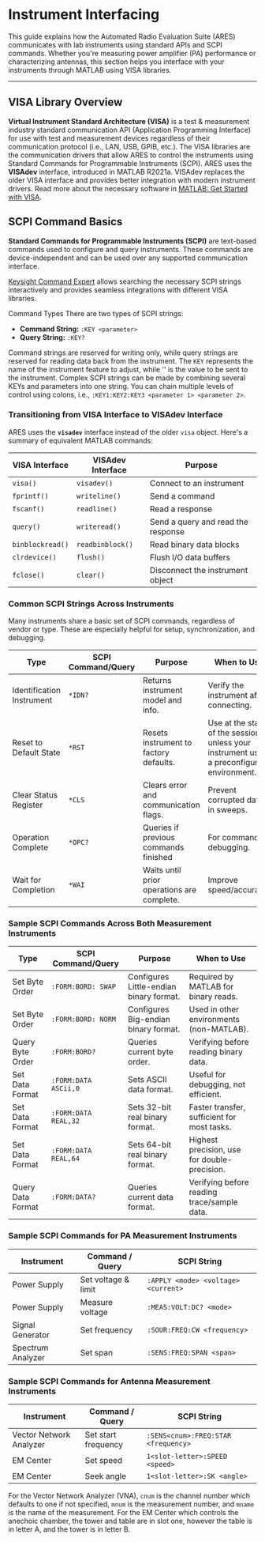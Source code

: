 # Instrument Interfacing

This guide explains how the Automated Radio Evaluation Suite (ARES) communicates with lab instruments using standard APIs and SCPI commands. Whether you're measuring power amplifier (PA) performance or characterizing antennas, this section helps you interface with your instruments through MATLAB using VISA libraries.

---

## VISA Library Overview

**Virtual Instrument Standard Architecture (VISA)** is a test & measurement industry standard communication API (Application Programming Interface) for use with test and measurement devices regardless of their communication protocol (i.e., LAN, USB, GPIB, etc.). The VISA libraries are the communication drivers that allow ARES to control the instruments using Standard Commands for Programmable Instruments (SCPI). ARES uses the **VISAdev** interface, introduced in MATLAB R2021a. VISAdev replaces the older VISA interface and provides better integration with modern instrument drivers. 
Read more about the necessary software in [MATLAB: Get Started with VISA](https://www.mathworks.com/help//releases/R2021a/instrument/visa-overview.html).

## SCPI Command Basics

**Standard Commands for Programmable Instruments (SCPI)** are text-based commands used to configure and query instruments. These commands are device-independent and can be used over any supported communication interface.

[Keysight Command Expert](https://www.keysight.com/find/commandexpert) allows searching the necessary SCPI strings interactively and provides seamless integrations with different VISA libraries.

Command Types
 There are two types of SCPI strings:

* **Command String:** `:KEY <parameter>`
* **Query String:** `:KEY?`

Command strings are reserved for writing only, while query strings are reserved for reading data back from the instrument. The `KEY` represents the name of the instrument feature to adjust, while '<parameter>' is the value to be sent to the instrument. Complex SCPI strings can be made by combining several KEYs and parameters into one string. You can chain multiple levels of control using colons, i.e., `:KEY1:KEY2:KEY3 <parameter 1> <parameter 2>`.

### Transitioning from VISA Interface to VISAdev Interface

ARES uses the **`visadev`** interface instead of the older `visa` object. Here's a summary of equivalent MATLAB commands:

|**VISA Interface**|**VISAdev Interface**  |**Purpose**                         |
|----------------- |-----------------------|------------------------------------|
| `visa()`         | `visadev()`           | Connect to an instrument           |
| `fprintf()`      | `writeline()`         | Send a command                     |
| `fscanf()`       | `readline()`          | Read a response                    |
| `query()`        | `writeread()`         | Send a query and read the response |
| `binblockread()` | `readbinblock()`      | Read binary data blocks            |
| `clrdevice()`    | `flush()`             | Flush I/O data buffers             |
| `fclose()`       | `clear()`             | Disconnect the instrument object   |


### Common SCPI Strings Across Instruments

Many instruments share a basic set of SCPI commands, regardless of vendor or type. These are especially helpful for setup, synchronization, and debugging. 

|**Type**                   |**SCPI Command/Query**  |**Purpose**                                 |**When to Use**                                                                          |
|---------------------------|------------------------|--------------------------------------------|-----------------------------------------------------------------------------------------|
| Identification Instrument | `*IDN?`                | Returns instrument model and info.         | Verify the instrument after connecting.                                                 |
| Reset to Default State    | `*RST`                 | Resets instrument to factory defaults.     | Use at the start of the session unless your instrument uses a preconfigured environment.|
| Clear Status Register     | `*CLS`                 | Clears error and communication flags.      | Prevent corrupted data in sweeps.                                                       |
| Operation Complete        | `*OPC?`                | Queries if previous commands finished      | For command debugging.                                                                  |
| Wait for Completion       | `*WAI`                 | Waits until prior operations are complete. | Improve speed/accuracy.                                                                 |

### Sample SCPI Commands Across Both Measurement Instruments

|**Type**           |**SCPI Command/Query** |**Purpose**                              |**When to Use**                               |
|-------------------|-----------------------|-----------------------------------------|----------------------------------------------|
| Set Byte Order    | `:FORM:BORD: SWAP`    | Configures Little-endian binary format. | Required by MATLAB for binary reads.         |
| Set Byte Order    | `:FORM:BORD: NORM`    | Configures Big-endian binary format.    | Used in other environments (non-MATLAB).     |
| Query Byte Order  | `:FORM:BORD?`         | Queries current byte order.             | Verifying before reading binary data.        |
| Set Data Format   | `:FORM:DATA ASCii,0`  | Sets ASCII data format.                 | Useful for debugging, not efficient.         |
| Set Data Format   | `:FORM:DATA REAL,32`  | Sets 32-bit real binary format.         | Faster transfer, sufficient for most tasks.  |
| Set Data Format   | `:FORM:DATA REAL,64`  | Sets 64-bit real binary format.         | Highest precision, use for double-precision. |
| Query Data Format | `:FORM:DATA?`         | Queries current data format.            | Verifying before reading trace/sample data.  |

### Sample SCPI Commands for PA Measurement Instruments

|**Instrument**    |**Command / Query** |**SCPI String**                     |
|------------------|--------------------|------------------------------------|
| Power Supply     | Set voltage & limit| `:APPLY <mode> <voltage> <current>`|
| Power Supply     | Measure voltage    | `:MEAS:VOLT:DC? <mode>`            |
| Signal Generator | Set frequency      | `:SOUR:FREQ:CW <frequency>`        |
| Spectrum Analyzer| Set span           | `:SENS:FREQ:SPAN <span>`           |

### Sample SCPI Commands for Antenna Measurement Instruments

|**Instrument**          |**Command / Query** |**SCPI String**                     |
|------------------------|--------------------|------------------------------------|
| Vector Network Analyzer| Set start frequency| `:SENS<cnum>:FREQ:STAR <frequency>`|
| EM Center              | Set speed          | `1<slot-letter>:SPEED <speed>`     |
| EM Center              | Seek angle         | `1<slot-letter>:SK <angle>`        |

For the Vector Network Analyzer (VNA), `cnum` is the channel number which defaults to one if not specified, `mnum` is the measurement number, and `mname` is the name of the measurement. For the EM Center which controls the anechoic chamber, the tower and table are in slot one, however the table is in letter A, and the tower is in letter B.
